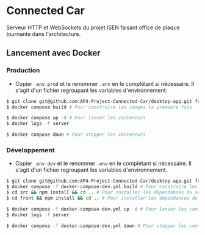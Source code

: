 # Connected Car

Serveur HTTP et WebSockets du projet ISEN faisant office de plaque tournante dans l'architecture.

## Lancement avec Docker

### Production

* Copier `.env.prod` et le renommer `.env` en le complétant si nécessaire. Il s'agit d'un fichier regroupant les variables d'environnement.

```bash
$ git clone git@github.com:AP4-Project-Connected-Car/desktop-app.git front
$ docker compose build # Pour construire les images la première fois
```

```bash
$ docker compose up -d # Pour lancer les conteneurs
$ docker logs -f server
```

```bash
$ docker compose down # Pour stopper les conteneurs
```

### Développement

* Copier `.env.dev` et le renommer `.env` en le complétant si nécessaire. Il s'agit d'un fichier regroupant les variables d'environnement.

```bash
$ git clone git@github.com:AP4-Project-Connected-Car/desktop-app.git front
$ docker compose -f docker-compose-dev.yml build # Pour construire les images la première fois
$ cd src && npm install && cd .. # Pour installer les dépendances du serveur localement
$ cd front && npm install && cd .. # Pour installer les dépendances du front localement
```

```bash
$ docker compose -f docker-compose-dev.yml up -d # Pour lancer les conteneurs
$ docker logs -f server
```

```bash
$ docker compose -f docker-compose-dev.yml down # Pour stopper les conteneurs